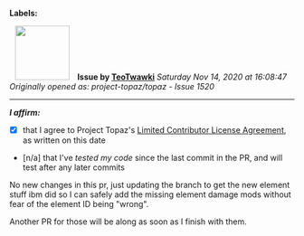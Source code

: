 **Labels:**



<a href="https://github.com/TeoTwawki"><img src="https://avatars0.githubusercontent.com/u/6871475?v=4" width="96" height="96" hspace="10"></img></a> **Issue by [TeoTwawki](https://github.com/TeoTwawki)**
_Saturday Nov 14, 2020 at 16:08:47_
_Originally opened as: project-topaz/topaz - Issue 1520_

----

<!-- place 'x' mark between square [] brackets to affirm: -->
**_I affirm:_**
- [x] that I agree to Project Topaz's [Limited Contributor License Agreement](http://project-topaz.com/blob/release/CONTRIBUTOR_AGREEMENT.md), as written on this date
- [n/a] that I've _tested my code_ since the last commit in the PR, and will test after any later commits

No new changes in this pr, just updating the branch to get the new element stuff ibm did so I can safely add the missing element damage mods without fear of the element ID being "wrong".

Another PR for those will be along as soon as I finish with them.
